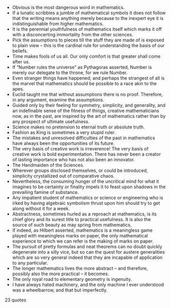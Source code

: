  - Obvious is the most dangerous word in mathematics.
 - If a lunatic scribbles a jumble of mathematical symbols it does not follow that the writing means anything merely because to the inexpert eye it is indistinguishable from higher mathematics.
 - It is the perennial youthfulness of mathematics itself which marks it off with a disconcerting immortality from the other sciences.
 - Pick the assumptions to pieces till the stuff they are made of is exposed to plain view – this is the cardinal rule for understanding the basis of our beliefs.
 - Time makes fools of us all. Our only comfort is that greater shall come after us.
 - If “Number rules the universe” as Pythagoras asserted, Number is merely our delegate to the throne, for we rule Number.
 - Even stranger things have happened; and perhaps the strangest of all is the marvel that mathematics should be possible to a race akin to the apes.
 - Euclid taught me that without assumptions there is no proof. Therefore, in any argument, examine the assumptions.
 - Guided only by their feeling for symmetry, simplicity, and generality, and an indefinable sense of the fitness of things, creative mathematicians now, as in the past, are inspired by the art of mathematics rather than by any prospect of ultimate usefulness.
 - Science makes no pretension to eternal truth or absolute truth.
 - Fashion as King is sometimes a very stupid ruler.
 - The mistakes and unresolved difficulties of the past in mathematics have always been the opportunities of its future.
 - The very basis of creative work is irreverence! The very basis of creative work is bold experimentation. There has never been a creator of lasting importance who has not also been an innovator.
 - The Handmaiden of the Sciences.
 - Wherever groups disclosed themselves, or could be introduced, simplicity crystallized out of comparative chaos.
 - Nevertheless, the consuming hunger of the uncritical mind for what it imagines to be certainty or finality impels it to feast upon shadows in the prevailing famine of substance.
 - Any impatient student of mathematics or science or engineering who is irked by having algebraic symbolism thrust upon him should try to get along without it for a week.
 - Abstractness, sometimes hurled as a reproach at mathematics, is its chief glory and its surest title to practical usefulness. It is also the source of such beauty as may spring from mathematics.
 - If indeed, as Hilbert asserted, mathematics is a meaningless game played with meaningless marks on paper, the only mathematical experience to which we can refer is the making of marks on paper.
 - The pursuit of pretty formulas and neat theorems can no doubt quickly degenerate into a silly vice, but so can the quest for austere generalities which are so very general indeed that they are incapable of application to any particular.
 - The longer mathematics lives the more abstract – and therefore, possibly also the more practical – it becomes.
 - The only royal road to elementary geometry is ingenuity.
 - I have always hated machinery, and the only machine I ever understood was a wheelbarrow, and that but imperfectly.

23 quotes